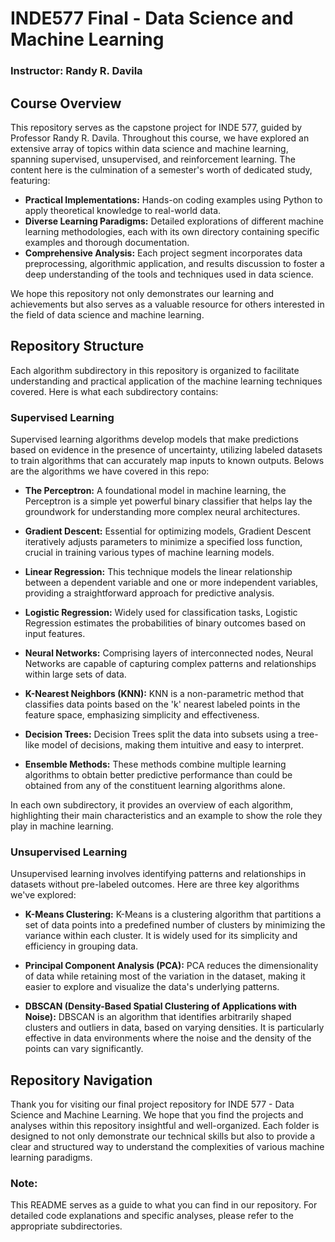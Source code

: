 # INDE577 Final - Data Science and Machine Learning

### Instructor: Randy R. Davila

## Course Overview

This repository serves as the capstone project for INDE 577, guided by Professor Randy R. Davila. Throughout this course, we have explored an extensive array of topics within data science and machine learning, spanning supervised, unsupervised, and reinforcement learning. The content here is the culmination of a semester's worth of dedicated study, featuring:

- **Practical Implementations:** Hands-on coding examples using Python to apply theoretical knowledge to real-world data.
- **Diverse Learning Paradigms:** Detailed explorations of different machine learning methodologies, each with its own directory containing specific examples and thorough documentation.
- **Comprehensive Analysis:** Each project segment incorporates data preprocessing, algorithmic application, and results discussion to foster a deep understanding of the tools and techniques used in data science.

We hope this repository not only demonstrates our learning and achievements but also serves as a valuable resource for others interested in the field of data science and machine learning.

## Repository Structure

Each algorithm subdirectory in this repository is organized to facilitate understanding and practical application of the machine learning techniques covered. Here is what each subdirectory contains:

### Supervised Learning

Supervised learning algorithms develop models that make predictions based on evidence in the presence of uncertainty, utilizing labeled datasets to train algorithms that can accurately map inputs to known outputs. Belows are the algorithms we have covered in this repo:

- **The Perceptron:** A foundational model in machine learning, the Perceptron is a simple yet powerful binary classifier that helps lay the groundwork for understanding more complex neural architectures.

- **Gradient Descent:** Essential for optimizing models, Gradient Descent iteratively adjusts parameters to minimize a specified loss function, crucial in training various types of machine learning models.

- **Linear Regression:** This technique models the linear relationship between a dependent variable and one or more independent variables, providing a straightforward approach for predictive analysis.

- **Logistic Regression:** Widely used for classification tasks, Logistic Regression estimates the probabilities of binary outcomes based on input features.

- **Neural Networks:** Comprising layers of interconnected nodes, Neural Networks are capable of capturing complex patterns and relationships within large sets of data.

- **K-Nearest Neighbors (KNN):** KNN is a non-parametric method that classifies data points based on the 'k' nearest labeled points in the feature space, emphasizing simplicity and effectiveness.

- **Decision Trees:** Decision Trees split the data into subsets using a tree-like model of decisions, making them intuitive and easy to interpret.

- **Ensemble Methods:** These methods combine multiple learning algorithms to obtain better predictive performance than could be obtained from any of the constituent learning algorithms alone.

In each own subdirectory, it provides an overview of each algorithm, highlighting their main characteristics and an example to show the role they play in machine learning.

### Unsupervised Learning

Unsupervised learning involves identifying patterns and relationships in datasets without pre-labeled outcomes. Here are three key algorithms we've explored:

- **K-Means Clustering:**
  K-Means is a clustering algorithm that partitions a set of data points into a predefined number of clusters by minimizing the variance within each cluster. It is widely used for its simplicity and efficiency in grouping data.

- **Principal Component Analysis (PCA):**
  PCA reduces the dimensionality of data while retaining most of the variation in the dataset, making it easier to explore and visualize the data's underlying patterns.

- **DBSCAN (Density-Based Spatial Clustering of Applications with Noise):**
  DBSCAN is an algorithm that identifies arbitrarily shaped clusters and outliers in data, based on varying densities. It is particularly effective in data environments where the noise and the density of the points can vary significantly.

## Repository Navigation

Thank you for visiting our final project repository for INDE 577 - Data Science and Machine Learning. We hope that you find the projects and analyses within this repository insightful and well-organized. Each folder is designed to not only demonstrate our technical skills but also to provide a clear and structured way to understand the complexities of various machine learning paradigms.


### Note:
This README serves as a guide to what you can find in our repository. For detailed code explanations and specific analyses, please refer to the appropriate subdirectories.
